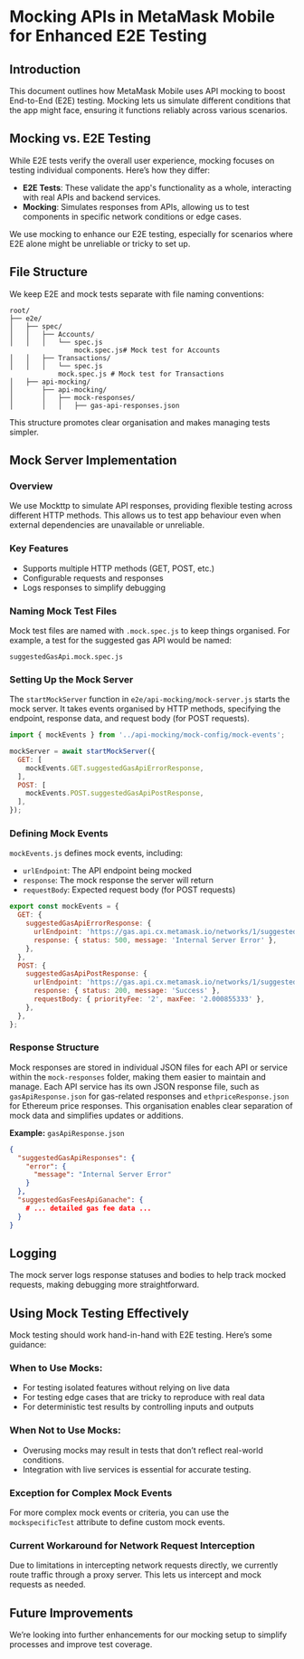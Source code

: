 
# Mocking APIs in MetaMask Mobile for Enhanced E2E Testing

## Introduction
This document outlines how MetaMask Mobile uses API mocking to boost End-to-End (E2E) testing. Mocking lets us simulate different conditions that the app might face, ensuring it functions reliably across various scenarios.

## Mocking vs. E2E Testing
While E2E tests verify the overall user experience, mocking focuses on testing individual components. Here’s how they differ:

- **E2E Tests**: These validate the app's functionality as a whole, interacting with real APIs and backend services.
- **Mocking**: Simulates responses from APIs, allowing us to test components in specific network conditions or edge cases.

We use mocking to enhance our E2E testing, especially for scenarios where E2E alone might be unreliable or tricky to set up.

## File Structure
We keep E2E and mock tests separate with file naming conventions:

```plaintext
root/
├── e2e/
│   ├── spec/
│   │   ├── Accounts/
│   │   │   └── spec.js
                mock.spec.js# Mock test for Accounts
│   │   ├── Transactions/
│   │   │   └── spec.js
            mock.spec.js # Mock test for Transactions
│   ├── api-mocking/
│       ├── api-mocking/
│       │   ├── mock-responses/
│       │   │   ├── gas-api-responses.json
```

This structure promotes clear organisation and makes managing tests simpler.

## Mock Server Implementation

### Overview
We use Mockttp to simulate API responses, providing flexible testing across different HTTP methods. This allows us to test app behaviour even when external dependencies are unavailable or unreliable.

### Key Features
- Supports multiple HTTP methods (GET, POST, etc.)
- Configurable requests and responses
- Logs responses to simplify debugging

### Naming Mock Test Files
Mock test files are named with `.mock.spec.js` to keep things organised. For example, a test for the suggested gas API would be named:

`suggestedGasApi.mock.spec.js`

### Setting Up the Mock Server
The `startMockServer` function in `e2e/api-mocking/mock-server.js` starts the mock server. It takes events organised by HTTP methods, specifying the endpoint, response data, and request body (for POST requests).

```javascript
import { mockEvents } from '../api-mocking/mock-config/mock-events';

mockServer = await startMockServer({
  GET: [
    mockEvents.GET.suggestedGasApiErrorResponse,
  ],
  POST: [
    mockEvents.POST.suggestedGasApiPostResponse,
  ],
});
```

### Defining Mock Events
`mockEvents.js` defines mock events, including:

- `urlEndpoint`: The API endpoint being mocked
- `response`: The mock response the server will return
- `requestBody`: Expected request body (for POST requests)

```javascript
export const mockEvents = {
  GET: {
    suggestedGasApiErrorResponse: {
      urlEndpoint: 'https://gas.api.cx.metamask.io/networks/1/suggestedGasFees',
      response: { status: 500, message: 'Internal Server Error' },
    },
  },
  POST: {
    suggestedGasApiPostResponse: {
      urlEndpoint: 'https://gas.api.cx.metamask.io/networks/1/suggestedGasFees',
      response: { status: 200, message: 'Success' },
      requestBody: { priorityFee: '2', maxFee: '2.000855333' },
    },
  },
};
```

### Response Structure
Mock responses are stored in individual JSON files for each API or service within the `mock-responses` folder, making them easier to maintain and manage. Each API service has its own JSON response file, such as `gasApiResponse.json` for gas-related responses and `ethpriceResponse.json` for Ethereum price responses. This organisation enables clear separation of mock data and simplifies updates or additions.

**Example:** `gasApiResponse.json`

```json
{
  "suggestedGasApiResponses": {
    "error": {
      "message": "Internal Server Error"
    }
  },
  "suggestedGasFeesApiGanache": {
    # ... detailed gas fee data ...
  }
}
```

## Logging
The mock server logs response statuses and bodies to help track mocked requests, making debugging more straightforward.

## Using Mock Testing Effectively
Mock testing should work hand-in-hand with E2E testing. Here’s some guidance:

### When to Use Mocks:
- For testing isolated features without relying on live data
- For testing edge cases that are tricky to reproduce with real data
- For deterministic test results by controlling inputs and outputs

### When Not to Use Mocks:
- Overusing mocks may result in tests that don’t reflect real-world conditions.
- Integration with live services is essential for accurate testing.

### Exception for Complex Mock Events
For more complex mock events or criteria, you can use the `mockspecificTest` attribute to define custom mock events.

### Current Workaround for Network Request Interception
Due to limitations in intercepting network requests directly, we currently route traffic through a proxy server. This lets us intercept and mock requests as needed.

## Future Improvements
We’re looking into further enhancements for our mocking setup to simplify processes and improve test coverage.
